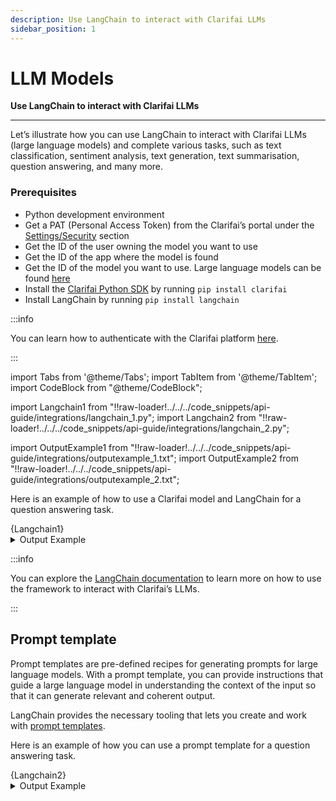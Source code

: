 ```yaml
---
description: Use LangChain to interact with Clarifai LLMs
sidebar_position: 1
---
```


# LLM Models

**Use LangChain to interact with Clarifai LLMs**
<hr />

Let’s illustrate how you can use LangChain to interact with Clarifai LLMs (large language models) and complete various tasks, such as text classification, sentiment analysis, text generation, text summarisation, question answering, and many more.  

### Prerequisites

- Python development environment
- Get a PAT (Personal Access Token) from the Clarifai’s portal under the [Settings/Security](https://clarifai.com/settings/security) section
- Get the ID of the user owning the model you want to use
- Get the ID of the app where the model is found
- Get the ID of the model you want to use. Large language models can be found [here](https://clarifai.com/explore/models?filterData=%5B%7B%22field%22%3A%22use_cases%22%2C%22value%22%3A%5B%22llm%22%5D%7D%5D&page=1&perPage=24)
- Install the [Clarifai Python SDK](https://docs.clarifai.com/python-sdk/sdk-overview) by running `pip install clarifai`
- Install LangChain by running `pip install langchain`

:::info

You can learn how to authenticate with the Clarifai platform [here](https://docs.clarifai.com/clarifai-basics/authentication/personal-access-tokens).

:::

import Tabs from '@theme/Tabs';
import TabItem from '@theme/TabItem';
import CodeBlock from "@theme/CodeBlock";

import Langchain1 from "!!raw-loader!../../../code_snippets/api-guide/integrations/langchain_1.py";
import Langchain2 from "!!raw-loader!../../../code_snippets/api-guide/integrations/langchain_2.py";

import OutputExample1 from "!!raw-loader!../../../code_snippets/api-guide/integrations/outputexample_1.txt";
import OutputExample2 from "!!raw-loader!../../../code_snippets/api-guide/integrations/outputexample_2.txt";

Here is an example of how to use a Clarifai model and LangChain for a question answering task.

<Tabs groupId="code">
<TabItem value="python" label="Python">
    <CodeBlock className="language-python">{Langchain1}</CodeBlock>
</TabItem>

</Tabs>

<details>
  <summary>Output Example</summary>
    <CodeBlock className="language-text">{OutputExample1}</CodeBlock>
</details>

:::info

You can explore the [LangChain documentation](https://api.python.langchain.com/en/latest/llms/langchain.llms.clarifai.Clarifai.html#langchain.llms.clarifai.Clarifai) to learn more on how to use the framework to interact with Clarifai’s LLMs.

:::


## Prompt template

Prompt templates are pre-defined recipes for generating prompts for large language models. With a prompt template, you can provide instructions that guide a large language model in understanding the context of the input so that it can generate relevant and coherent output.

LangChain provides the necessary tooling that lets you create and work with [prompt templates](https://python.langchain.com/docs/modules/model_io/prompts/prompt_templates/).

Here is an example of how you can use a prompt template for a question answering task.

<Tabs groupId="code">
<TabItem value="python" label="Python">
    <CodeBlock className="language-python">{Langchain2}</CodeBlock>
</TabItem>

</Tabs>

<details>
  <summary>Output Example</summary>
    <CodeBlock className="language-text">{OutputExample2}</CodeBlock>
</details>